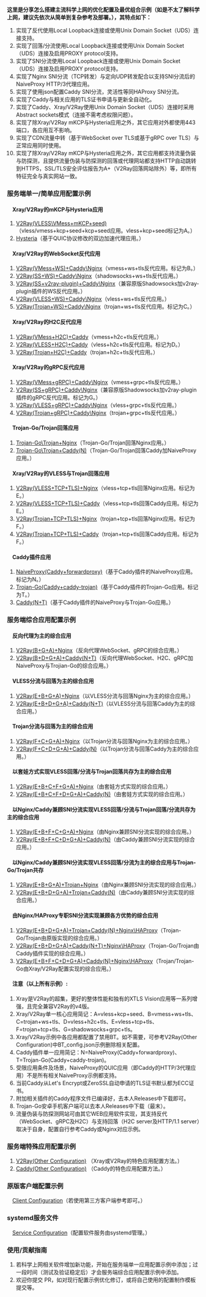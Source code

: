 **这里是分享怎么搭建主流科学上网的优化配置及最优组合示例（如是不太了解科学上网，建议先依次从简单到复杂参考及部署。），其特点如下：**  
1. 实现了反代使用Local Loopback连接或使用Unix Domain Socket（UDS）连接支持。
2. 实现了回落/分流使用Local Loopback连接或使用Unix Domain Socket（UDS）连接及启用PROXY protocol支持。
3. 实现了SNI分流使用Local Loopback连接或使用Unix Domain Socket（UDS）连接及启用PROXY protocol支持。
4. 实现了Nginx SNI分流（TCP转发）与定向UDP转发配合以支持SNI分流后的NaiveProxy HTTP/3代理应用。
5. 实现了使用json配置Caddy SNI分流，灵活性等同HAProxy SNI分流。
6. 实现了Caddy与相关应用的TLS证书申请与更新全自动化。
7. 实现了Caddy、Xray/V2Ray使用Unix Domain Socket（UDS）连接时采用Abstract sockets模式（连接不需考虑权限问题）。
8. 实现了除Xray/V2Ray mKCP与Hysteria应用之外，其它应用对外都使用443端口，各应用互不影响。
9. 实现了CDN流量中转（基于WebSocket over TLS或基于gRPC over TLS）与正常应用同时使用。
10. 实现了除Xray/V2Ray mKCP与Hysteria应用之外，其它应用都支持流量伪装与防探测，且提供流量伪装与防探测的回落或代理网站都支持HTTP自动跳转到HTTPS，SSL/TLS安全评估报告为A+（V2Ray回落网站除外）等，即所有特征完全与真实网站一致。

### 服务端单一/简单应用配置示例
#### &emsp;Xray/V2Ray的mKCP与Hysteria应用
1. [V2Ray(VLESS\VMess+mKCP+seed)](https://github.com/lxhao61/integrated-examples/tree/main/V2Ray(VLESS%5CVMess%2BmKCP%2Bseed))（vless/vmess+kcp+seed+kcp+seed应用。vless+kcp+seed标记为A。）
2. [Hysteria](https://github.com/lxhao61/integrated-examples/tree/main/Hysteria)（基于QUIC协议修改的双边加速代理应用。）
#### &emsp;Xray/V2Ray的WebSocket反代应用
1. [V2Ray(VMess+WS)+Caddy\Nginx](https://github.com/lxhao61/integrated-examples/tree/main/V2Ray(VMess%2BWS)%2BCaddy%5CNginx)（vmess+ws+tls反代应用。标记为B。）
2. [V2Ray(SS+WS)+Caddy\Nginx](https://github.com/lxhao61/integrated-examples/tree/main/V2Ray(SS%2BWS)%2BCaddy%5CNginx)（shadowsocks+ws+tls反代应用。）
3. [V2Ray(SS+v2ray-plugin)+Caddy\Nginx](https://github.com/lxhao61/integrated-examples/tree/main/V2Ray(SS%2Bv2ray-plugin)%2BCaddy%5CNginx)（兼容原版Shadowsocks加v2ray-plugin插件的WS反代应用。）
4. [V2Ray(VLESS+WS)+Caddy\Nginx](https://github.com/lxhao61/integrated-examples/tree/main/V2Ray(VLESS%2BWS)%2BCaddy%5CNginx)（vless+ws+tls反代应用。）
5. [V2Ray(Trojan+WS)+Caddy\Nginx](https://github.com/lxhao61/integrated-examples/tree/main/V2Ray(Trojan%2BWS)%2BCaddy%5CNginx)（trojan+ws+tls反代应用。标记为C。）
#### &emsp;Xray/V2Ray的H2C反代应用
1. [V2Ray(VMess+H2C)+Caddy](https://github.com/lxhao61/integrated-examples/tree/main/V2Ray(VMess%2BH2C)%2BCaddy)（vmess+h2c+tls反代应用。）
2. [V2Ray(VLESS+H2C)+Caddy](https://github.com/lxhao61/integrated-examples/tree/main/V2Ray(VLESS%2BH2C)%2BCaddy)（vless+h2c+tls反代应用。标记为D。）
3. [V2Ray(Trojan+H2C)+Caddy](https://github.com/lxhao61/integrated-examples/tree/main/V2Ray(Trojan%2BH2C)%2BCaddy)（trojan+h2c+tls反代应用。）
#### &emsp;Xray/V2Ray的gRPC反代应用
1. [V2Ray(VMess+gRPC)+Caddy\Nginx](https://github.com/lxhao61/integrated-examples/tree/main/V2Ray(VMess%2BgRPC)%2BCaddy%5CNginx)（vmess+grpc+tls反代应用。）
2. [V2Ray(SS+gRPC)+Caddy\Nginx](https://github.com/lxhao61/integrated-examples/tree/main/V2Ray(SS%2BgRPC)%2BCaddy%5CNginx)（兼容原版Shadowsocks加v2ray-plugin插件的gRPC反代应用。标记为G。）
3. [V2Ray(VLESS+gRPC)+Caddy\Nginx](https://github.com/lxhao61/integrated-examples/tree/main/V2Ray(VLESS%2BgRPC)%2BCaddy%5CNginx)（vless+grpc+tls反代应用。）
4. [V2Ray(Trojan+gRPC)+Caddy\Nginx](https://github.com/lxhao61/integrated-examples/tree/main/V2Ray(Trojan%2BgRPC)%2BCaddy%5CNginx)（trojan+grpc+tls反代应用。）
#### &emsp;Trojan-Go/Trojan回落应用
1. [Trojan-Go\Trojan+Nginx](https://github.com/lxhao61/integrated-examples/tree/main/Trojan-Go%5CTrojan%2BNginx)（Trojan-Go/Trojan回落Nginx应用。）
2. [Trojan-Go\Trojan+Caddy(N)](https://github.com/lxhao61/integrated-examples/tree/main/Trojan-Go%5CTrojan%2BCaddy(N))（Trojan-Go/Trojan回落Caddy加NaiveProxy应用。）
#### &emsp;Xray/V2Ray的VLESS与Trojan回落应用
1. [V2Ray(VLESS+TCP+TLS)+Nginx](https://github.com/lxhao61/integrated-examples/tree/main/V2Ray(VLESS%2BTCP%2BTLS)%2BNginx)（vless+tcp+tls回落Nginx应用。标记为E。）
2. [V2Ray(VLESS+TCP+TLS)+Caddy](https://github.com/lxhao61/integrated-examples/tree/main/V2Ray(VLESS%2BTCP%2BTLS)%2BCaddy)（vless+tcp+tls回落Caddy应用。标记为E。）
3. [V2Ray(Trojan+TCP+TLS)+Nginx](https://github.com/lxhao61/integrated-examples/tree/main/V2Ray(Trojan%2BTCP%2BTLS)%2BNginx)（trojan+tcp+tls回落Nginx应用。标记为F。）
4. [V2Ray(Trojan+TCP+TLS)+Caddy](https://github.com/lxhao61/integrated-examples/tree/main/V2Ray(Trojan%2BTCP%2BTLS)%2BCaddy)（trojan+tcp+tls回落Caddy应用。标记为F。）
#### &emsp;Caddy插件应用
1. [NaiveProxy(Caddy+forwardproxy)](https://github.com/lxhao61/integrated-examples/tree/main/NaiveProxy(Caddy%2Bforwardproxy))（基于Caddy插件的NaiveProxy应用。标记为N。）
2. [Trojan-Go(Caddy+caddy-trojan)](https://github.com/lxhao61/integrated-examples/tree/main/Trojan-Go(Caddy%2Bcaddy-trojan))（基于Caddy插件的Trojan-Go应用。标记为T。）
3. [Caddy(N+T)](https://github.com/lxhao61/integrated-examples/tree/main/Caddy(N%2BT))（基于Caddy插件的NaiveProxy与Trojan-Go应用。）

### 服务端综合应用配置示例
#### &emsp;反向代理为主的综合应用
1. [V2Ray(B+G+A)+Nginx](https://github.com/lxhao61/integrated-examples/tree/main/V2Ray(B%2BG%2BA)%2BNginx)（反向代理WebSocket、gRPC的综合应用。）
2. [V2Ray(B+D+G+A)+Caddy(N+T)](https://github.com/lxhao61/integrated-examples/tree/main/V2Ray(B%2BD%2BG%2BA)%2BCaddy(N%2BT))（反向代理WebSocket、H2C、gRPC加NaiveProxy与Trojian-Go的综合应用。）
#### &emsp;VLESS分流与回落为主的综合应用
1. [V2Ray(E+B+G+A)+Nginx](https://github.com/lxhao61/integrated-examples/tree/main/V2Ray(E%2BB%2BG%2BA)%2BNginx)（以VLESS分流与回落Nginx为主的综合应用。）
2. [V2Ray(E+B+D+G+A)+Caddy(N+T)](https://github.com/lxhao61/integrated-examples/tree/main/V2Ray(E%2BB%2BD%2BG%2BA)%2BCaddy(N%2BT))（以VLESS分流与回落Caddy为主的综合应用。）
#### &emsp;Trojan分流与回落为主的综合应用
1. [V2Ray(F+C+G+A)+Nginx](https://github.com/lxhao61/integrated-examples/tree/main/V2Ray(F%2BC%2BG%2BA)%2BNginx)（以Trojan分流与回落Nginx为主的综合应用。）
2. [V2Ray(F+C+D+G+A)+Caddy(N)](https://github.com/lxhao61/integrated-examples/tree/main/V2Ray(F%2BC%2BD%2BG%2BA)%2BCaddy(N))（以Trojan分流与回落Caddy为主的综合应用。）
#### &emsp;以套娃方式实现VLESS回落/分流与Trojan回落共存为主的综合应用
1. [V2Ray(E+B+C+F+G+A)+Nginx](https://github.com/lxhao61/integrated-examples/tree/main/V2Ray(E%2BB%2BC%2BF%2BG%2BA)%2BNginx)（由套娃方式实现的综合应用。）
2. [V2Ray(E+B+C+F+D+G+A)+Caddy(N)](https://github.com/lxhao61/integrated-examples/tree/main/V2Ray(E%2BB%2BC%2BF%2BD%2BG%2BA)%2BCaddy(N))（由套娃方式实现的综合应用。）
#### &emsp;以Nginx/Caddy兼顾SNI分流实现VLESS回落/分流与Trojan回落/分流共存为主的综合应用
1. [V2Ray(E+B+F+C+G+A)+Nginx](https://github.com/lxhao61/integrated-examples/tree/main/V2Ray(E%2BB%2BF%2BC%2BG%2BA)%2BNginx)（由Nginx兼顾SNI分流实现的综合应用。）
2. [V2Ray(E+B+F+C+D+G+A)+Caddy(N)](https://github.com/lxhao61/integrated-examples/tree/main/V2Ray(E%2BB%2BF%2BC%2BD%2BG%2BA)%2BCaddy(N))（由Caddy兼顾SNI分流实现的综合应用。）
#### &emsp;以Nginx/Caddy兼顾SNI分流实现VLESS回落/分流为主的综合应用与Trojan-Go/Trojan共存
1. [V2Ray(E+B+G+A)+Trojan+Nginx](https://github.com/lxhao61/integrated-examples/tree/main/V2Ray(E%2BB%2BG%2BA)%2BTrojan%2BNginx)（由Nginx兼顾SNI分流实现的综合应用。）
2. [V2Ray(E+B+D+G+A)+Trojan+Caddy(N)](https://github.com/lxhao61/integrated-examples/tree/main/V2Ray(E%2BB%2BD%2BG%2BA)%2BTrojan%2BCaddy(N))（由Caddy兼顾SNI分流实现的综合应用。）
#### &emsp;由Nginx/HAProxy专职SNI分流实现兼顾各方优势的综合应用
1. [V2Ray(E+B+D+G+A)+Trojan+Caddy(N)+Nginx\HAProxy](https://github.com/lxhao61/integrated-examples/tree/main/V2Ray(E%2BB%2BD%2BG%2BA)%2BTrojan%2BCaddy(N)%2BNginx%5CHAProxy)（Trojan-Go/Trojan由原版实现的综合应用。）
2. [V2Ray(E+B+D+G+A)+Caddy(N+T)+Nginx\HAProxy](https://github.com/lxhao61/integrated-examples/tree/main/V2Ray(E%2BB%2BD%2BG%2BA)%2BCaddy(N%2BT)%2BNginx%5CHAProxy)（Trojan-Go/Trojan由Caddy插件实现的综合应用。）
3. [V2Ray(E+B+F+C+D+G+A)+Caddy(N)+Nginx\HAProxy](https://github.com/lxhao61/integrated-examples/tree/main/V2Ray(E%2BB%2BF%2BC%2BD%2BG%2BA)%2BCaddy(N)%2BNginx%5CHAProxy)（Trojan/Trojan-Go由Xray/V2Ray配置实现的综合应用。）
#### &emsp;注意（以上所有示例）:
1. Xray是V2Ray的超集，更好的整体性能和独有的XTLS Vision应用等一系列增强，且完全兼容V2Ray的v4版。
2. Xray/V2Ray单一核心应用简记：A=vless+kcp+seed、B=vmess+ws+tls、C=trojan+ws+tls、D=vless+h2c+tls、E=vless+tcp+tls、F=trojan+tcp+tls、G=shadowsocks+grpc+tls。
3. Xray/V2Ray示例中各应用都配置了禁用BT。如不需要，可参考V2Ray(Other Configuration)中BT_config.json示例删除相关配置。
4. Caddy插件单一应用简记：N=NaiveProxy(Caddy+forwardproxy)、T=Trojan-Go(Caddy+caddy-trojan)。
5. 受限应用条件及场景，NaiveProxy的QUIC应用（即Caddy的HTTP/3代理应用）不是所有相关NaiveProxy示例都支持。
6. 当前Caddy从Let's Encrypt或ZeroSSL自动申请的TLS证书默认都为ECC证书。
7. 附加相关插件的Caddy程序文件已编译好，去本人Releases中下载即可。
8. Trojan-Go安卓手机客户端可以去本人Releases中下载（最末）。
9. 流量伪装与防探测网站可由其它WEB应用软件实现，其支持反代（WebSocket、gRPC及H2C）与支持回落（H2C server及HTTP/1.1 server）取决于自身，配置自行参考Caddy或Nginx对应示例。

### 服务端特殊应用配置示例
1. [V2Ray(Other Configuration)](https://github.com/lxhao61/integrated-examples/tree/main/V2Ray(Other%20Configuration)) （Xray或V2Ray的特色应用配置方法。）
2. [Caddy(Other Configuration)](https://github.com/lxhao61/integrated-examples/tree/main/Caddy(Other%20Configuration)) （Caddy的特色应用配置方法。）

### 原版客户端配置示例
&emsp;[Client Configuration](https://github.com/lxhao61/integrated-examples/tree/main/Client%20Configuration)（若使用第三方客户端参考即可。）

### systemd服务文件
&emsp;[Service Configuration](https://github.com/lxhao61/integrated-examples/tree/main/Service%20Configuration)（配置软件服务由systemd管理。）

### 使用/贡献指南
1. 若科学上网相关软件增加新功能，开始在服务端单一应用配置示例中添加；过一段时间（测试及验证稳定后）才会服务端综合应用配置示例中添加。
2. 欢迎你提交 PR，如对现行配置示例优化修订，或将自己使用的配置制作模板提交等。
